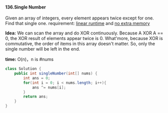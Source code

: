 #### 136.Single Number
Given an array of integers, every element appears twice except for one. Find that single one.
requirement: <u>linear runtime</u> and <u>no extra memory</u>

__Idea:__ We can scan the array and do XOR continuously. Because A XOR A == 0, the XOR result of elements appear twice is 0. What'more, because XOR is commutative, the order of items in this array doesn't matter. So, only the single number will be left in the end.

__time:__ O(n)，n is #nums

```java
class Solution {
    public int singleNumber(int[] nums) {
        int ans = 0;
        for(int i = 0; i < nums.length; i++){
            ans ^= nums[i];
        }
        return ans;
    }
}
```
